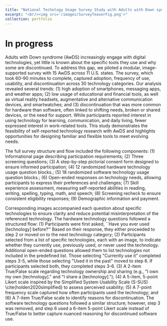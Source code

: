```yaml
---
title: "National Techology Usage Survey Study with Adults with Down syndrome"
excerpt: "<br/><img src='/images/SurveyTeaserFig.png'>"
collection: portfolio
---
```


# In progress
Adults with Down syndrome (AwDS) increasingly engage with digital technologies, yet little is known about the specific tools they use
and why some are discontinued. To address this gap, we piloted a modular, image-supported survey with 15 AwDS across 11 U.S. states.
The survey, which took 60–90 minutes to complete, captured adoption, frequency of use, usability, and discontinuation across 30
technology categories. Our analysis revealed several trends: (1) high adoption of smartphones, messaging apps, and weather apps; (2)
low usage of educational and financial tools, as well as virtual reality headsets, augmentative and alternative communication devices,
and smartwatches; and (3) discontinuation that was more common for hardware than software, often linked to shifting needs, broken
or shared devices, or the need for support. While participants reported interest in using technology for learning, communication,
and daily living, fewer expressed interest in work-related tools. This study demonstrates the feasibility of self-reported technology
research with AwDS and highlights opportunities for designing familiar and flexible tools to meet evolving needs.

The full survey structure and flow included the following components: 
(1) Informational page describing participation requirements; 
(2) Three screening questions; 
(3) A step-by-step pictorial consent form designed to ensure informed participation; 
(4) 12 randomized hardware technology usage question blocks.; 
(5) 18 randomized software technology usage question blocks.; 
(6) Open-ended responses on technology needs, allowing participants to express their preferences and challenges; 
(7) Skill experience assessment, measuring self-reported abilities in reading, writing, spelling, typing, math, and speech; 
(8) Screening recheck to ensure consistent eligibility responses; 
(9) Demographic information and payment.

Corresponding images accompanied each question about specific technologies to ensure clarity and reduce potential misinterpretation of the referenced technology. 
The hardware technology questions followed a structured flow: 
(1) Participants were first asked, ``Have you ever used [technology] before?'' Based on their response, they either proceeded to step 2 or moved on to the next technology category; 
(2) Participants selected from a list of specific technologies, each with an image, to indicate whether they currently use, previously used, or never used the technology. Additional open-ended questions allowed them to list technologies not included in the predefined list. Those selecting "Currently use it" completed steps 3-5, while those selecting "Used it in the past" moved to step 6.  If participants selected both, they completed steps 3-6. 
(3) A 2-item True/False scale regarding technology ownership and sharing (e.g., "I own my own [technology]." and "I share a [technology]."); 
(4) A 5-item, 5-point Likert scale inspired by the Simplified System Usability Scale (S-SUS) \cite{holden2020simplified} to assess perceived usability; 
(5) A 7-point frequency scale captured how often participants used the technology; and 
(6) A 7-item True/False scale to identify reasons for discontinuation.
The software technology questions followed a similar structure; however, step 3 was removed, and step 6 used a 6-item 5-point Likert scale instead of True/False to better capture nuanced reasoning for discontinued software use.
